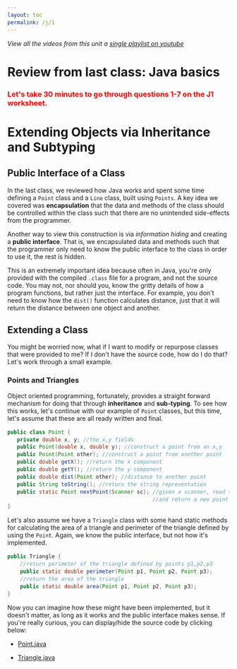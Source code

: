 ```yaml
---
layout: toc
permalink: /j/1
---
```


*View all the videos from this unit a [single playlist on youtube](https://youtube.com/playlist?list=PLnVRBITSZMSM_TFdOK8AZYIvMESjxolI6)*

# Review from last class: Java basics

<font color=red><h3>Let's take 30 minutes to go through questions 1-7 on the J1 worksheet.</h3></font>

# Extending Objects via Inheritance and Subtyping

## Public Interface of a Class

In the last class, we reviewed how Java works and spent some time defining a `Point` class and a `Line` class, built using `Points`. A key idea we covered was **encapsulation** that the data and methods of the class should be controlled within the class such that there are no unintended side-effects from the programmer. 

Another way to view this construction is via *information hiding* and creating a **public interface**. That is, we encapsulated data and methods such that the programmer only need to know the public interface to the class in order to use it, the rest is hidden. 

This is an extremely important idea because often in Java, you're only provided with the compiled `.class` file for a program, and not the source code. You may not, nor should you, know the gritty details of how a program functions, but rather just the interface. For example, you don't need to know how the `dist()` function calculates distance, just that it will return the distance between one object and another. 


## Extending a Class

You might be worried now, what if I want to modify or repurpose classes that were provided to me? If I don't have the source code, how do I do that? Let's work through a small example.

### Points and Triangles

Object oriented programming, fortunately, provides a straight forward mechanism for doing that through **inheritance** and **sub-typing**. To see how this works, let's continue with our example of `Point` classes, but this time, let's assume that these are all ready written and final. 

```java
public class Point {
   private double x, y; //the x,y fields
   public Point(double x, double y); //construct a point from an x,y
   public Point(Point other); //construct a point from another point
   public double getX(); //return the x component
   public double getY(); //return the y component
   public double dist(Point other); //distance to another point
   public String toString(); //return the string representation
   public static Point nextPoint(Scanner sc); //given a scanner, read two doubles,
                                              //and return a new point
}
```

Let's also assume we have a `Triangle` class with some hand static methods for calculating the area of a triangle and perimeter of the triangle defined by using the `Point`. Again, we know the public interface, but not how it's implemented.

```java
public Triangle {
    //return perimeter of the triangle defined by points p1,p2,p3
    public static double perimeter(Point p1, Point p2, Point p3);
    //return the area of the triangle
    public static double area(Point p1, Point p2, Point p3); 
}
```

Now you can imagine how these might have been implemented, but it doesn't matter, as long as it works and the public interface makes sense. If you're really curious,  you can display/hide the source code by clicking below:

 
* <a href="javascript:void(0)" onclick="$('.point-java').toggle('slow')">Point.java </a> 
<div class="point-java" style="display:none">

```java
//Point.java
import java.util.Scanner;

public class Point {

    private double x, y;

    public Point(double x, double y) {
        this.x = x;
        this.y = y;
    }

    public Point(Point p) {
        this.x = p.getX();
        this.y = p.getY();
    }
    
    public double getX() {
        return this.x;
    }

    public double getY() {
        return this.y;
    }

    public double dist(Point other) {
        return Math.sqrt(Math.pow(this.x - other.getX(), 2) +
                         Math.pow(this.y - other.getY(), 2));
    }

    public static Point nextPoint(Scanner sc) {
        if(!sc.hasNextDouble()) { 
            return null;
        }
        double x = sc.nextDouble();
        if(!sc.hasNextDouble()) { 
            return null;
        }
        double y = sc.nextDouble();
        return new Point(x, y);
    }

    public String toString(){
        return "(" + x + "," + y + ")";
    }
}
``` 
</div>

* <a href="javascript:void(0)" onclick="$('.triangle-java').toggle('slow')">Triangle.java</a> 
<div class="triangle-java" style="display:none">
```java
public class Triangle {
        //Heron's formula
        public static double area(Point p1, Point p2, Point p3) {
            double semiperm = Triangle.perimeter(p1, p2, p3) / 2;
            return Math.sqrt(semiperm * (semiperm - p1.dist(p2)) *
                                        (semiperm - p1.dist(p3)) *
                                        (semiperm - p2.dist(p3)));

        }
        public static double perimeter(Point p1, Point p2, Point p3) {
            return p1.dist(p2) + p1.dist(p3) + p2.dist(p3);
        }

}
```
</div>

Using these public interfaces, we can write a reasonably complex and interesting program that given four `Point`s, finds the triangle with the largest area.

```java
import java.util.Scanner;

public class LargestArea {
    public static void main(String args[]) {
        Scanner sc = new Scanner(System.in);

        System.out.println("Enter four points:");
        //declare four points in an array
        Point points[] = new Point[4];
        for(int i = 0; i < points.length; i++){
            points[i] = Point.nextPoint(sc);
        }

        //create all four possible triangles by group three points together
        Point triangles[][] = { {points[0],points[1],points[2]},
                                {points[0],points[1],points[3]},
                                {points[0],points[2],points[3]},
                                {points[1],points[2],points[3]}};

        //find the triangle with largest area!
        int maxI = 0;//assume it's the first, first
        double maxArea = Triangle.area(triangles[maxI][0],
                                       triangles[maxI][1],
                                       triangles[maxI][2]);
        for(int i = 1; i < triangles.length; i++){
            double curArea = Triangle.area(triangles[i][0],
                                           triangles[i][1],
                                           triangles[i][2]);
            if( curArea > maxArea){
                maxI = i;
                maxArea = curArea;
            }
        }

        //print out the max triangle
        System.out.println("The largest triangle is:");
        System.out.printf("%s %s %s\n",triangles[maxI][0],
                                       triangles[maxI][1],
                                       triangles[maxI][2]);
        System.out.printf("With area %.2f\n",maxArea);

    }
}
```
Here an example of the output:
```
Enter four points:
1 1
2 3
4 5
2 2
The largest triangle is:
(2.0,3.0) (4.0,5.0) (2.0,2.0)
With area 1.00
```


### Inheritance: an "is-a" relationship rather than a "has-a"

Let's suppose we want to update our program so that instead of having it print the coordinates of each point, we can apply a label to each point that will print. For example:

```
Enter four points:
P 1 1
Q 2 3
R 4 5
S 2 2
The largest triangle is:
Q:(2.0,3.0) R:(4.0,5.0) S:(2.0,2.0)
With area 1.002
```

What we would really like to do to solve our problem is to go add a "label" field to the class `Point`, so that when we had chosen the three points that defined the triangle of largest area, we could simply write out their labels through a getter method. However, we can't modify the class `Point` --- we technically don't have the source code to `Point` --- and even if we could, we may want to have `Point` objects that don't have labels. 

We already have a mechanism for using existing classes to build new classes. You use it whenever you create a class that has, for example, a `String` field (data member). We haven't given it a special name, but if you want to know, we call this *composition* of classes. If class `Foo` has two `String` fields, for instance, we would say that `Foo` is composed of two `String`s. Composition is a *has-a* relationship. Foo "has-a" `String` field.

If we try to combine a point and a `String` label by composition, we get a new class, maybe `LabPoint` class like below. 

```java
public class LabPoint {
   Point p;
   String label;
   //...
}
```
And it's memory diagram would look like the following for an instance `lp` of `LabPoint`:

```
  STACK           HEAP
                                                   
  .--------.      .-----------.        .-------.
  | lp | .-+----->|   p   | .-+------->| x | 4 | Point
  '----'---'      |-----------|        |-------|
                  | label | .-+--.     | y | 5 |
                  '-----------'  |     '-------'
                    LabPoint     |     .-----.
                                 '---->| "R" | String
                                       '-----'
```

This is really ugly for us. Why? Well **this is no longer a point**, which means that we can't just pass three `LabPoint`s to the `Triangle` constructor anymore so that we can calculate the area, but we constantly have to pull out the "point-part" of the `LabPoint` to pass around. In fact, this class has no methods yet at all, and we'd have to recreate all the methods we already have for `Point` in the new `LabPoint` class. Either that or, we'd need to also write a new `Triangle` constructor --- which we can't because we don't have the source code for that! So instead, we'd also need to write a *new* `LabTriangle` class with new methods to handle `LabPoint`s ... it's a mess! And this is because a LabPoint defined this way *has-a* Point, rather than *is-a* Point.


### Deriving a new class with `extends` — adding fields

Instead we can use **inheritance**, as in this new `LabPoint` is a *child* of `Point`, or put another way, we define `LabPoint` as *derived* from the class `Point`. In the Java parlance, `LabPoint` extends `Point` — which means that a `LabPoint` object **is-a** `Point`, but it is a `Point` with some extra features. Thus, all the code that worked for `Point`, all the methods of class `Point` and methods that take `Point`s as arguments, all still works. But we can add more! We are *extending* the class Point. 

The existing class `Point` is called the "super-class" (or parent class) and the new class `LabPoint` is called the "sub-class" (or child class). Sometimes, we'll use "super-type" and "sub-type" as well, but it means the same thing.

To derive a new class `LabPoint` from class `Point`, and add a `String` label, we would write

```java
public class LabPoint extends Point { //extend the Point
   private String label;
}
```

and a  memory diagram for an an instance `lp` of `LabPoint` would look like

```
  STACK           HEAP
                           Point
  .--------.      .----------.
  | lp | .-+----->|   x  | 4 | 
  '----'---'      |----------|
                  |   y  | 5 |
                  |..........| 
                  |..........|    .-----.
       extended   |label | .-+--->| "R" |  String
                  '----------'    '-----'
                  LabPoint
```

Since `lp` is a `Point` **and** and a `LabPoint` then we can call all the methods of `Point` on `lp`, including `dist()` with other `Points` or `LabPoints`, as well as `toString()`. That is, `LabPoint` inherits all the methods and data of `LabPoint`. 

### Deriving a new class with `extends` — constructors

One problem with our new `LabPoint` is that it also inherits the `Point` constructor, but the `Point` constructor is unaware of the new field `label` we added. 

The constructor for a `LabPoint` would naturally have three values - `x`, `y`, and label `lab`. However, the constructor has to split duties and say that we want the `Point` part of the `LabPoint` to be initialized with `x` and `y`, and the label part with lab. But, once we do that, we find there is another problem. 

Consider the following constructor (which does not compile):

```java

//THIS DOES NOT COMPILE !!

public class LabPoint extends Point {
    private String label;
    public LabPoint(double x, double x, String lab){
        this.x = x; //x and y inheritted from Point, but declared private
        this.y = y; //can't read/write them directly
        this.label = lab;
    }
        
}

```

When we try and use `this.x` we would find we get a compiler error because we're access a `private` field outside the class. While, yes, `LabPoint` is a `Point`, **direct access** to `private` fields *are not* inherited! The fields are, however, inhereted (i.e. they can store values), but they're just inaccessible.

We could have declared the fields of `Point` as `protected` instead of `private`, which gives all the protections of `private` outside the class, but allows sub-classes access to the fields/methods (discussed more later). But, **we cannot edit** `Point`, so how do we solve this problem? We need to set the fields in the super-class, or put another way, we need to call the constructor of the super class.  

Java provides a `super` which allows us to refer to the super-class and, in this context, allows us to explicitly call the constructor for  `Point`, initializing the `Point` part of the new object. After, we can initialize the `LabPoint` part. 

```java

public class LabPoint extends Point {
    private String label;
    public LabPoint(double X, double Y, String lab) {
        super(x, y); //initilize the Point part, sets x and y
        this.label = lab; //initialize LabPoint part
    }
}

```

At this point, we have a full `LabPoint` constructor that has inherited all the fields and methods from `Point`, which is great! But, we still need to make some modifications in order to leverage the new field `label`.

### Deriving a new class with `extends` — adding  methods

In our new `LabPoint` class, we need to add a new getter method for the `label` as it's `private` and inaccessible otherwise. This is not a problem for `LabPoint` class, but would not have made sense for `Point` as it has no label.

```java

public String getLabel() { 
    return this.label;
}
```

At this point, you may notice that `LabPoint` is *more* expressive than `Point`. For starters, it has an additional data field `label` but now it also has an additional method `getLabel()`. And this is typically the case with sub-classes, they should trend to higher expressive and more specificity for the item being described. Otherwise, the super-class would have sufficed.


### Deriving a new class with `extends` — overwriting methods


We are not quite done with `LabPoint`'s definition yet because it has inherited two methods (that would still function) but are not expressive enough, yet. 

First the `readPoint()` static method which scans in a `Point` doesn't take into account that for a `LabPoint` we need the label as well. So we can *overwrite* that method with a new version, just like we wrote our new constructor. In this case, we can take advantage of the static method `Point.nextPoint()`, so we don't have to complete write it from scratch, but rather add just the needed functionality.

```java
public static LabPoint nextPoint(Scanner sc) {
        if(! sc.hasNext()) 
            return null;
        String lab = sc.next(); //read label
        Point p = Point.nextPoint(sc); //read point
        if(p == null) 
            return null; //error check
        return new LabPoint(p.getX(), p.getY(), lab); //return new LabPoint
    }
```

We also need to do the same for `toString()`. The inherited version from `Point` would work fine, but doesn't account for the `label`. 

```java
    public String toString() {
        return this.label + ":(" + getX() + "," + getY() + ")";
    }
```

While the above `toString()` works fine, it is unsatisfying because we are re-implementing functionality for converting the `x` and `y` component of the `Point` to a string. Just like with the constructor, we can use the `super` keyword to access the super-classes version of `toString` to save us some time and maintain good code reuse.

```java
    public String toString() {
        return this.label + ":" + super.toString();
    }
```


### Putting it all together

Now that our `LabPoint` class is ready to go, we can modify our `main` method from before in only a few spots, using `LabPoint` instead of `Point` to get the functionality we desired.

```java
        //...
        LabPoint points[] = new LabPoint[4];
        for(int i = 0; i < points.length; i++){
            points[i] = LabPoint.nextPoint(sc);
        }

        //create all four possible triangles by group three points together
        LabPoint triangles[][] = { {points[0],points[1],points[2]},
                                   {points[0],points[1],points[3]},
                                   {points[0],points[2],points[3]},
                                   {points[1],points[2],points[3]}};
        //...
```
The rest of the code stays the same, and in that lies the power of inheritance and extending.  Click below to see the completed versions of the code.

* <a href="javascript:void(0)" onclick="$('.labpoint-java').toggle('slow')">LabPoint.java</a> 
<div class="labpoint-java" style="display:none">
```java
import java.util.Scanner;

public class LabPoint extends Point {
    private String label;

    public LabPoint(double x, double y, String lab) {
        super(x, y);
        this.label = lab;
    }

    public LabPoint(LabPoint lp) {
        super(lp.getX(), lp.getY());
        this.label = lp.getLabel();
    }

    public String getLabel() {
        return this.label;
    }

    public static LabPoint nextPoint(Scanner sc) {
        if(!sc.hasNext()) 
            return null;
        String lab = sc.next(); //read label
        Point p = Point.nextPoint(sc); //read point
        if(p == null) 
            return null;
        return new LabPoint(p.getX(), p.getY(), lab); //return new LabPoint
    }

    public String toString() {
        return this.label + ":" + super.toString();
    }
}
```
</div>

* <a href="javascript:void(0)" onclick="$('.largestarealab-java').toggle('slow')">LargestAreaLab.java</a> 
<div class="largestarealab-java" style="display:none">
```java
import java.util.Scanner;

public class LargestAreaLab {
    public static void main(String args[]) {
        Scanner sc = new Scanner(System.in);

        System.out.println("Enter four points:");
        //declare four points in an array
        LabPoint points[] = new LabPoint[4];
        for(int i = 0; i < points.length; i++) {
            points[i] = LabPoint.nextPoint(sc);
        }

        //create all four possible triangles by group three points together
        LabPoint triangles[][] = { {points[0],points[1],points[2]},
                                   {points[0],points[1],points[3]},
                                   {points[0],points[2],points[3]},
                                   {points[1],points[2],points[3]}};

        //find the triangle with largest area!
        int maxI = 0;//assume it's the first, first
        double maxArea = Triangle.area(triangles[maxI][0],
                                       triangles[maxI][1],
                                       triangles[maxI][2]);

        for(int i = 1; i < triangles.length; i++) {
            double curArea = Triangle.area(triangles[i][0],
                    triangles[i][1],
                    triangles[i][2]);
            if( curArea > maxArea) {
                maxI = i;
                maxArea = curArea;
            }
        }

        //print out the max triangle
        System.out.println("The largest triangle is:");
        System.out.printf("%s %s %s\n", triangles[maxI][0],
                triangles[maxI][1],
                triangles[maxI][2]);
        System.out.printf("With area %.2f\n", maxArea);

    }
}
```
</div>

<font color=red><h3>Let's take 10 minutes to go through questions 8-10 on the J1 worksheet.</h3></font>

# Private classes 

Now that we have a better understanding of inheritance, lets look at another example. Consider that we've been provided with a `Queue` class for strings with the following fields/methods. 

```java
public class Queue {
    private Node head; //head of the queue
    private Node tail; //tail of the queue
    
    //private Node class for the linked list 
    //implementation of a queue
    private class Node {
        public String data;
        public Node next;
        public Node prev;
        public Node(String d);
    }
    
    public boolean empty();//returns true if empty, false otherwise
    public void enqueue(String s);//enques the s on the queue
    public String dequeue();//returns head of queue, or null if empty

}

```

Again, we can imagine how this was implemented, and for now, we don't need to know. The public interface is sufficient for us as the programmer to use this class in a program and/or add extensions to it. If you really want to see how the queue is implemented, you can click below, but the beauty of inheritance in OOP is that you don't really, really need to know. 

* <a href="javascript:void(0)" onclick="$('.queue').toggle('slow')"> Queue.java</a> 

<div class="queue" style="display:none">
```java
public class Queue {
    private class Node {
        public Node next; //forward pointer
        public Node prev; //back pointer
        public String data; //data element
        public Node(String d) {
            data = d;
            next = null;
            prev = null;
        }

    }

    private Node head; //head pointer
    private Node tail; //tail pointer

    public Queue() {
        //initialize to null
        head = tail = null;
    }

    public void enqueue(String d) {
        //create a new node
        Node newHead = new Node(d);
        newHead.next = head;


        if(head == null) {
            //empty queue
            head = newHead;
            tail = newHead;
        }else {
            //>=1 item queue
            head.prev = newHead;
            head = newHead;
        }
    }

    public String dequeue() {
        String d;
        if(head == null) {
            //empty queue
            d = null; 
        }else if (head == tail) {
            //1 item queue
            d = head.data;
            head = tail = null;
        }else {
            //>1 item queue
            d = tail.data;
            tail = tail.prev;
        }
        return d;
    }

    public boolean empty() {
        return head == null;
    }

```
</div>

You'll note that `Queue` makes use of a private class `Node`. A private class, functions much like any other class in Java, except its scope is within the containing class. That means as the programmer of the class, you can use the private class as you would any other class, when operating within the class. But this class should not be accessible out of the containing class context.

Implementing a Linked List (or other lined structures) is a canonical example of using private classes. It's a situation where you need additional class structure to implement the containing class, but that additional structure is not relevant to the user of the class. The `Node` class used to implement the list is not relevant to the user of the `LinkedList` or `Queue` as long as they function properly and there is a reasonable interface. 

As a private class within a containing class, the containing class `Queue`, it is often not necessary to declare fields private, as they are already constrained. Moreover, you generally want the containing class full access for convenience.

## Extending Queue for `size()`

The `Queue` defined above is minimal. It's missing some key functionality, such as the current size of the queue, or how many items are currently enqueued. With `extends` this is relatively easy to add, following the same procedures we outlined above with `Point` and `LabPoint`.

```java
public class CountingQueue extends Queue {
    private count;
    
    public CountingQueue {
        super();
        count = 0;
    }    
    public voids enqueue(String s) {
         count++;
         return  super.enqueue(s);
    }
    public String dequeue(String s) {
       if(count > 0) {
         count--; //don't let it get less than 0
       }
       return super.dequeue(s); //will return null when empty
    }

    public int getSize() { 
        return count; 
    }
}
```


## Extending Queue for `peek()`

Another common functionality of a queue is to be able to peek at the first element enqueued by returning it but not actually removing it from the queue. We could write this routine in the same way we extended `Queue` for `CountingQueue` to produce `PeekaCountingQueue` (keeping `CountingQueue`'s functionality).

```java
public class PeekaCountingQueue extends CountingQueue {

    public String peek() {
        if(empty()) 
            return null;
        String s = dequeue();
        enqueue(s);
        return s;
    }
}
```

But, that is entirely unsatisfying because we are actually dequeing and enqueing when what we really want to do is to write the following version.

```java
public class PeekaCountingQueue extends CountingQueue {

    public String peek() {
        if(empty()) 
            return null;
        return head.data;
    }
}
```

But we cannot do that because `head` was declared private in `Queue` and thus cannot be accessed directly. 

This brings up a dilemma as a programmer of classes. On one hand you want to restrict access to internal fields from users of your class, but on the other you want to allow extensions of the class to be functional and efficient. 

From the perspective of the implementer of class `Queue`, you would say that it's impossible to anticipate everything someone would want to do with a `Queue` and to provide public methods that make all possible operations implementable. That's true. A compromise between strict separation of interface from implementation and a wild west all-fields-are-public approach is to use the **`protected`** access modifier. 

When a field is marked `protected`, it means that it is accessible inside the class and any derived classes, but not from anywhere else (except the package, which we haven't talked about yet). If we change `head` and `tail` in `Queue` to be protected, implementing `PeekaCountingQueue` becomes easy and efficient (as above). The new `Queue` class definition would simply change to

```java
public class Queue {
    protected Node head; //head of the queue
    protected Node tail; //tail of the queue

    //... rest same as before
}

```

This is a case where we **do want to change the original class** and as a programmer and the designing of the API for a class, you need to plan ahead to make these changes. 

<font color=red><h3>Let's take 10 minutes to go through questions 11-15 on the J1 worksheet.</h3></font>

# UML Diagrams

A great tool when you begin to plan out the relationships between classes is to visualize how class depend and extend each other. The **UML** (or **Unified Model Language**) is a standard way to describe classes, their members, and relationships. As a starter, consider the UML diagram for the `Point` `LabPoint` and `Triangle` classes used in the prior example. (Note this was generated by IntelliJ via yworks)

![intellij UML of labpoint](/images/LabPoint-uml-intellij.png)

## Classes
Each box represents a class. The name of the class as indicated by `(c)` is at the top followed by the fields `(f)`. The methods `(m)` come below that. If a field or method is private, then a (red) lock &#128274; is used, if it is protected a (silver) key is used &#128273;, and if it is public an unlock &#128275; is used. A static method/field uses the diamond &#9672;. 

Note that there are other styles of UML. See this [wikipedia](https://en.wikipedia.org/wiki/Class_diagram) article for more details. Here's the same diagram generated using the [Violet UML Editor](https://sourceforge.net/projects/violet/). 

![violet UML of labpoint](/images/labpoint-uml-violent.png)

You'll note the symbols
* &#43; indicates public
* &#45; indicates private
* &#35; indicates protected (not shown)

It is highly recommend to use Violet UML for developing your UML structure. 

## Relationship between classes

There are two types of lines in this image, but UML diagrams can represent many different relationships

<div style="text-align:center">
![UML relationship lines](https://upload.wikimedia.org/wikipedia/commons/9/93/Uml_classes_en.svg)
</div>

Most important for the diagrams you will draw are the following:
* <span style="font-size:20pt">B &#10141; A</span> : (solid line, solid arrow) : indicates that Class B inherits from Class A
* <span style="font-size:20pt">B &#10509; A</span> : (dashed line, open arrow) : indicates that Class B depends on Class A to meets its functionality. A change in Class A changes the functionality of Class B

In IntelliJ the color of the arrows also indicate if the classes define `extend` (<span style="color:blue">blue</span>) or `implement` relationships (<span style="color:green">green</span>). We'll discuss `implement` later. 


## Using UML diagrams to (plan) your program

The relationship between UML diagrams and class structures are so tight, that in many IDE's, you can actually lay out your entire class structure in UML, and the IDE will create all the classes for you. In [Project 2](/project/2) you will be required to develop a UML diagram of your objects *before* you program.

As an example, let's consider the following program requirements. Suppose that we want to design an object model for an HR system at a company:
* Everyone is a employee; they have a first name, last name, salary, an address, and a list of organizational units
* Some employees are managers and they manage a number of other employees (including managers) as their direct reports
* Every unit has a unit manager
* The CEO is a special manager that has direct reports and also unit managers that report to them

Take a moment to try and draw out this diagram. When you're finished, click below to reveal the diagram below (with an explanation).

* <a href="javascript:void(0)" onclick="$('.company-uml').toggle('slow')"> Company UML</a> 

<div class="company-uml" style="display:none">
<div style="text-align:center">
![Company UML](/images/uml_employee.jpg)
</div>

As a brief explanation of this UML diagram, we should start with the base `Employee` class. This stores all the core employee information, and from this we can derive the `Manager` class. The `Manager` also need to track their direct reports, in addition to being a normal employee. These employees can be stored in an `EmployeeList`, which we must define. In this example, that list is a linked list.

Also, as all employees are parts of a `Unit`, we add that class as well, whose fields is the `Manager` and the list of employees in that Unit. 

Finally, the `CEO` is a derived from the `Manager`, but also maintains a list of the `unitManagers`.

Finally, finally, the public/private/protected fields are not included as it would get quite large quite quickly with having to implement getters and setters. So you can assume all members are protected and have getters/setters.
</div>

<font color=red><h3>Let's take 10 minutes to go through question 16 on the J1 worksheet.</h3></font>

---
Material on this page adopted  with permission from [USNA courses ic211](https://www.usna.edu/Users/cs/nchamber/courses/ic211/s19/index.html), taught by Nate Chambers, Gavin Taylor, Chris Brown, and many others. Thank you. 

